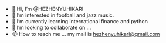 - 👋 Hi, I’m @HEZHENYUHIKARI
- 👀 I’m interested in football and jazz music.
- 🌱 I’m currently learning international finance and python
- 💞️ I’m looking to collaborate on ...
- 📫 How to reach me ... my mail is hezhenyuhikari@gmail.com

<!---
HEZHENYUHIKARI/HEZHENYUHIKARI is a ✨ special ✨ repository because its `README.md` (this file) appears on your GitHub profile.
You can click the Preview link to take a look at your changes.
--->
